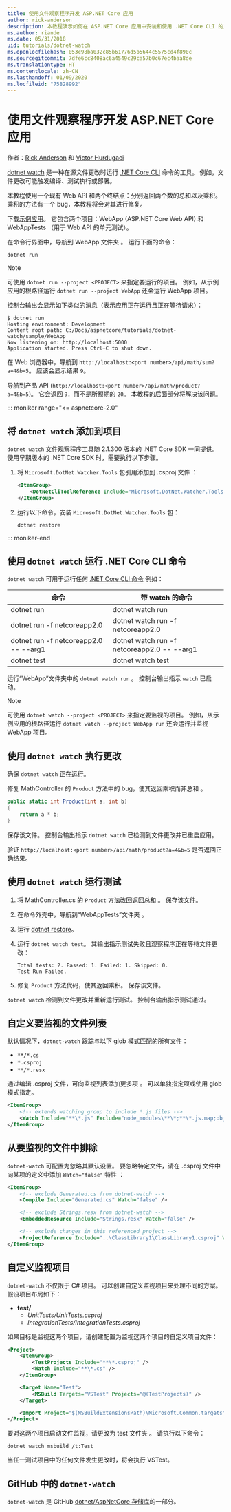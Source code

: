 ```yaml
---
title: 使用文件观察程序开发 ASP.NET Core 应用
author: rick-anderson
description: 本教程演示如何在 ASP.NET Core 应用中安装和使用 .NET Core CLI 的文件观察程序 (dotnet watch) 工具。
ms.author: riande
ms.date: 05/31/2018
uid: tutorials/dotnet-watch
ms.openlocfilehash: 053c98ba032c85b61776d5b5644c5575cd4f890c
ms.sourcegitcommit: 7dfe6cc8408ac6a4549c29ca57b0c67ec4baa8de
ms.translationtype: HT
ms.contentlocale: zh-CN
ms.lasthandoff: 01/09/2020
ms.locfileid: "75828992"
---
```

# <a name="develop-aspnet-core-apps-using-a-file-watcher"></a>使用文件观察程序开发 ASP.NET Core 应用

作者：[Rick Anderson](https://twitter.com/RickAndMSFT) 和 [Victor Hurdugaci](https://twitter.com/victorhurdugaci)

[dotnet watch](https://www.nuget.org/packages/dotnet-watch) 是一种在源文件更改时运行 [.NET Core CLI](/dotnet/core/tools) 命令的工具。 例如，文件更改可能触发编译、测试执行或部署。

本教程使用一个现有 Web API 和两个终结点：分别返回两个数的总和以及乘积。 乘积的方法有一个 bug，本教程将会对其进行修复。

下载[示例应用](https://github.com/aspnet/AspNetCore.Docs/tree/master/aspnetcore/tutorials/dotnet-watch/sample)。 它包含两个项目：WebApp  (ASP.NET Core Web API) 和 WebAppTests  （用于 Web API 的单元测试）。

在命令行界面中，导航到 WebApp 文件夹  。 运行下面的命令：

```dotnetcli
dotnet run
```

> [!NOTE]
> 可使用 `dotnet run --project <PROJECT>` 来指定要运行的项目。 例如，从示例应用的根路径运行 `dotnet run --project WebApp` 还会运行 WebApp  项目。

控制台输出会显示如下类似的消息（表示应用正在运行且正在等待请求）：

```console
$ dotnet run
Hosting environment: Development
Content root path: C:/Docs/aspnetcore/tutorials/dotnet-watch/sample/WebApp
Now listening on: http://localhost:5000
Application started. Press Ctrl+C to shut down.
```

在 Web 浏览器中，导航到 `http://localhost:<port number>/api/math/sum?a=4&b=5`。 应该会显示结果 `9`。

导航到产品 API (`http://localhost:<port number>/api/math/product?a=4&b=5`)。 它会返回 `9`，而不是所预期的 `20`。 本教程的后面部分将解决该问题。

::: moniker range="<= aspnetcore-2.0"

## <a name="add-dotnet-watch-to-a-project"></a>将 `dotnet watch` 添加到项目

`dotnet watch` 文件观察程序工具随 2.1.300 版本的 .NET Core SDK 一同提供。 使用早期版本的 .NET Core SDK 时，需要执行以下步骤。

1. 将 `Microsoft.DotNet.Watcher.Tools` 包引用添加到 .csproj 文件  ：

    ```xml
    <ItemGroup>
        <DotNetCliToolReference Include="Microsoft.DotNet.Watcher.Tools" Version="2.0.0" />
    </ItemGroup>
    ```

1. 运行以下命令，安装 `Microsoft.DotNet.Watcher.Tools` 包：

    ```dotnetcli
    dotnet restore
    ```

::: moniker-end

## <a name="run-net-core-cli-commands-using-dotnet-watch"></a>使用 `dotnet watch` 运行 .NET Core CLI 命令

`dotnet watch` 可用于运行任何 [.NET Core CLI 命令](/dotnet/core/tools#cli-commands) 例如：

| 命令 | 带 watch 的命令 |
| ---- | ----- |
| dotnet run | dotnet watch run |
| dotnet run -f netcoreapp2.0 | dotnet watch run -f netcoreapp2.0 |
| dotnet run -f netcoreapp2.0 -- --arg1 | dotnet watch run -f netcoreapp2.0 -- --arg1 |
| dotnet test | dotnet watch test |

运行“WebApp”文件夹中的 `dotnet watch run`  。 控制台输出指示 `watch` 已启动。

> [!NOTE]
> 可使用 `dotnet watch --project <PROJECT>` 来指定要监视的项目。 例如，从示例应用的根路径运行 `dotnet watch --project WebApp run` 还会运行并监视 WebApp  项目。

## <a name="make-changes-with-dotnet-watch"></a>使用 `dotnet watch` 执行更改

确保 `dotnet watch` 正在运行。

修复 MathController 的 `Product` 方法中的 bug，使其返回乘积而非总和  。

```csharp
public static int Product(int a, int b)
{
    return a * b;
}
```

保存该文件。 控制台输出指示 `dotnet watch` 已检测到文件更改并已重启应用。

验证 `http://localhost:<port number>/api/math/product?a=4&b=5` 是否返回正确结果。

## <a name="run-tests-using-dotnet-watch"></a>使用 `dotnet watch` 运行测试

1. 将 MathController.cs 的 `Product` 方法改回返回总和  。 保存该文件。
1. 在命令外壳中，导航到“WebAppTests”文件夹  。
1. 运行 [dotnet restore](/dotnet/core/tools/dotnet-restore)。
1. 运行 `dotnet watch test`。 其输出指示测试失败且观察程序正在等待文件更改：

     ```console
     Total tests: 2. Passed: 1. Failed: 1. Skipped: 0.
     Test Run Failed.
     ```

1. 修复 `Product` 方法代码，使其返回乘积。 保存该文件。

`dotnet watch` 检测到文件更改并重新运行测试。 控制台输出指示测试通过。

## <a name="customize-files-list-to-watch"></a>自定义要监视的文件列表

默认情况下，`dotnet-watch` 跟踪与以下 glob 模式匹配的所有文件：

* `**/*.cs`
* `*.csproj`
* `**/*.resx`

通过编辑 .csproj 文件，可向监视列表添加更多项  。 可以单独指定项或使用 glob 模式指定。

```xml
<ItemGroup>
    <!-- extends watching group to include *.js files -->
    <Watch Include="**\*.js" Exclude="node_modules\**\*;**\*.js.map;obj\**\*;bin\**\*" />
</ItemGroup>
```

## <a name="opt-out-of-files-to-be-watched"></a>从要监视的文件中排除

`dotnet-watch` 可配置为忽略其默认设置。 要忽略特定文件，请在 .csproj 文件中向某项的定义中添加 `Watch="false"` 特性  ：

```xml
<ItemGroup>
    <!-- exclude Generated.cs from dotnet-watch -->
    <Compile Include="Generated.cs" Watch="false" />

    <!-- exclude Strings.resx from dotnet-watch -->
    <EmbeddedResource Include="Strings.resx" Watch="false" />

    <!-- exclude changes in this referenced project -->
    <ProjectReference Include="..\ClassLibrary1\ClassLibrary1.csproj" Watch="false" />
</ItemGroup>
```

## <a name="custom-watch-projects"></a>自定义监视项目

`dotnet-watch` 不仅限于 C# 项目。 可以创建自定义监视项目来处理不同的方案。 假设项目布局如下：

* **test/**
  * *UnitTests/UnitTests.csproj*
  * *IntegrationTests/IntegrationTests.csproj*

如果目标是监视这两个项目，请创建配置为监视这两个项目的自定义项目文件：

```xml
<Project>
    <ItemGroup>
        <TestProjects Include="**\*.csproj" />
        <Watch Include="**\*.cs" />
    </ItemGroup>

    <Target Name="Test">
        <MSBuild Targets="VSTest" Projects="@(TestProjects)" />
    </Target>

    <Import Project="$(MSBuildExtensionsPath)\Microsoft.Common.targets" />
</Project>
```

要对这两个项目启动文件监视，请更改为 test 文件夹  。 请执行以下命令：

```dotnetcli
dotnet watch msbuild /t:Test
```

当任一测试项目中的任何文件发生更改时，将会执行 VSTest。

## <a name="dotnet-watch-in-github"></a>GitHub 中的 `dotnet-watch`

`dotnet-watch` 是 GitHub [dotnet/AspNetCore 存储库](https://github.com/dotnet/AspNetCore/tree/master/src/Tools/dotnet-watch)的一部分。
